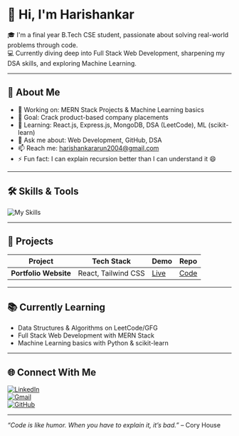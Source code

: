 # 👋 Hi, I'm Harishankar

🎓 I'm a final year B.Tech CSE student, passionate about solving real-world problems through code.  
💻 Currently diving deep into Full Stack Web Development, sharpening my DSA skills, and exploring Machine Learning.

---

## 🚀 About Me

- 🔭 Working on: MERN Stack Projects & Machine Learning basics
- 🎯 Goal: Crack product-based company placements
- 🌱 Learning: React.js, Express.js, MongoDB, DSA (LeetCode), ML (scikit-learn)
- 💬 Ask me about: Web Development, GitHub, DSA
- 📫 Reach me: harishankararun2004@gmail.com 
- ⚡ Fun fact: I can explain recursion better than I can understand it 😄

---

## 🛠️ Skills & Tools

![My Skills](https://skillicons.dev/icons?i=html,css,js,react,nodejs,express,mongodb,cpp,python,git,github,vscode,linux)


---

## 💼 Projects

| Project | Tech Stack | Demo | Repo |
|--------|-------------|------|------|
| **Portfolio Website** | React, Tailwind CSS | [Live](#) | [Code](#) |

---

## 📚 Currently Learning

- Data Structures & Algorithms on LeetCode/GFG
- Full Stack Web Development with MERN Stack
- Machine Learning basics with Python & scikit-learn

---

## 🌐 Connect With Me

[![LinkedIn](https://img.shields.io/badge/LinkedIn-blue?logo=linkedin&logoColor=white)](https://www.linkedin.com/in/harishankar-a-57637630a/)  
[![Gmail](https://img.shields.io/badge/Gmail-red?logo=gmail&logoColor=white)](mailto:harishankararun2004@gmail.com)  
[![GitHub](https://img.shields.io/badge/GitHub-black?logo=github&logoColor=white)](https://github.com/harrii-i)

---

_“Code is like humor. When you have to explain it, it’s bad.”_ – Cory House


